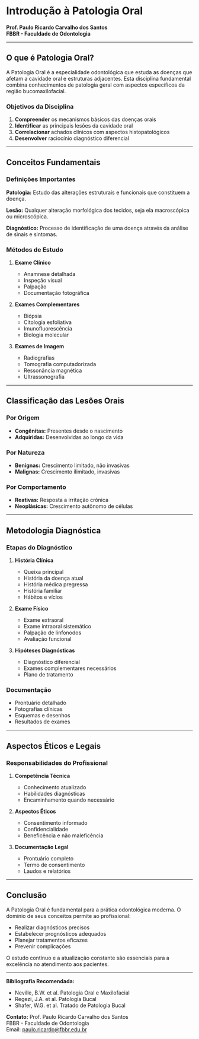# Introdução à Patologia Oral
**Prof. Paulo Ricardo Carvalho dos Santos**  
**FBBR - Faculdade de Odontologia**

---

## O que é Patologia Oral?

A Patologia Oral é a especialidade odontológica que estuda as doenças que afetam a cavidade oral e estruturas adjacentes. Esta disciplina fundamental combina conhecimentos de patologia geral com aspectos específicos da região bucomaxilofacial.

### Objetivos da Disciplina

1. **Compreender** os mecanismos básicos das doenças orais
2. **Identificar** as principais lesões da cavidade oral
3. **Correlacionar** achados clínicos com aspectos histopatológicos
4. **Desenvolver** raciocínio diagnóstico diferencial

---

## Conceitos Fundamentais

### Definições Importantes

**Patologia:** Estudo das alterações estruturais e funcionais que constituem a doença.

**Lesão:** Qualquer alteração morfológica dos tecidos, seja ela macroscópica ou microscópica.

**Diagnóstico:** Processo de identificação de uma doença através da análise de sinais e sintomas.

### Métodos de Estudo

1. **Exame Clínico**
   - Anamnese detalhada
   - Inspeção visual
   - Palpação
   - Documentação fotográfica

2. **Exames Complementares**
   - Biópsia
   - Citologia esfoliativa
   - Imunofluorescência
   - Biologia molecular

3. **Exames de Imagem**
   - Radiografias
   - Tomografia computadorizada
   - Ressonância magnética
   - Ultrassonografia

---

## Classificação das Lesões Orais

### Por Origem
- **Congênitas:** Presentes desde o nascimento
- **Adquiridas:** Desenvolvidas ao longo da vida

### Por Natureza
- **Benignas:** Crescimento limitado, não invasivas
- **Malignas:** Crescimento ilimitado, invasivas

### Por Comportamento
- **Reativas:** Resposta a irritação crônica
- **Neoplásicas:** Crescimento autônomo de células

---

## Metodologia Diagnóstica

### Etapas do Diagnóstico

1. **História Clínica**
   - Queixa principal
   - História da doença atual
   - História médica pregressa
   - História familiar
   - Hábitos e vícios

2. **Exame Físico**
   - Exame extraoral
   - Exame intraoral sistemático
   - Palpação de linfonodos
   - Avaliação funcional

3. **Hipóteses Diagnósticas**
   - Diagnóstico diferencial
   - Exames complementares necessários
   - Plano de tratamento

### Documentação

- Prontuário detalhado
- Fotografias clínicas
- Esquemas e desenhos
- Resultados de exames

---

## Aspectos Éticos e Legais

### Responsabilidades do Profissional

1. **Competência Técnica**
   - Conhecimento atualizado
   - Habilidades diagnósticas
   - Encaminhamento quando necessário

2. **Aspectos Éticos**
   - Consentimento informado
   - Confidencialidade
   - Beneficência e não maleficência

3. **Documentação Legal**
   - Prontuário completo
   - Termo de consentimento
   - Laudos e relatórios

---

## Conclusão

A Patologia Oral é fundamental para a prática odontológica moderna. O domínio de seus conceitos permite ao profissional:

- Realizar diagnósticos precisos
- Estabelecer prognósticos adequados
- Planejar tratamentos eficazes
- Prevenir complicações

O estudo contínuo e a atualização constante são essenciais para a excelência no atendimento aos pacientes.

---

**Bibliografia Recomendada:**
- Neville, B.W. et al. Patologia Oral e Maxilofacial
- Regezi, J.A. et al. Patologia Bucal
- Shafer, W.G. et al. Tratado de Patologia Bucal

**Contato:**
Prof. Paulo Ricardo Carvalho dos Santos  
FBBR - Faculdade de Odontologia  
Email: paulo.ricardo@fbbr.edu.br

